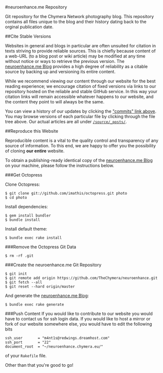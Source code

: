 #neuroenhance.me Repository

Git repository for the Chymera Network photography blog.
This repository contains all files unique to the blog and their history dating back to the orginal publication date.

##Cite Stable Versions

Websites in general and blogs in particular are often unsuited for citation in texts striving to provide reliable sources.
This is chiefly because content of a web-URL (to a blog post or wiki article) may be modified at any time without notice or ways to retrieve the previous version.
The [neuroenhance.me Blog](http://neuroenhance.me) provides a high degree of reliability as a citable source by backing up and versioning its entire content.

While we recommend viewing our content through our website for the best reading experience;
we encourage citation of fixed versions via links to our repository hosted on the reliable and stable GitHub service.
In this way your citation links will remain accessible whatever happens to our website, and the content they point to will always be the same.

You can view a history of our updates by clicking the ["commits" link above](https://github.com/TheChymera/neuroenhance/commits/master).
You may browse versions of each particular file by clicking through the file tree above.
Our actual articles are all under [```/source/_posts/```](https://github.com/TheChymera/neuroenhance/tree/master/source/_posts).

##Reproduce this Website

Reproducible content is a vital to the quality control and transparency of any source of information.
To this end, we are happy to offer you the possibility of cloning **our entire** website.

To obtain a publishing-ready identical copy of the [neuroenhance.me Blog](http://neuroenhance.me) on your machine, please follow the instructions below.

###Get Octopress

Clone Octopress:

    $ git clone git://github.com/imathis/octopress.git photo
    $ cd photo

Install dependencies:

    $ gem install bundler
    $ bundle install
    
Install default theme:

    $ bundle exec rake install
    
###Remove the Octopress Git Data

    $ rm -rf .git
    
###Create the neuroenhance.me Git Repository

    $ git init
    $ git remote add origin https://github.com/TheChymera/neuroenhance.git
    $ git fetch --all
    $ git reset --hard origin/master
    
And generate the [neuroenhance.me Blog](http://neuroenhance.me):

    $ bundle exec rake generate

###Push Content
If you would like to contribute to our website you would have to contact us for ssh login data.
If you would like to host a mirror or fork of our website somewhere else, you would have to edit the following bits

    ssh_user       = "m4nt1s@redwings.dreamhost.com"
    ssh_port       = "22"
    document_root  = "~/neuroenhance.chymera.eu/"

of your ```Rakefile``` file.

Other than that you're good to go!
